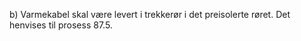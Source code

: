 b) Varmekabel skal være levert i trekkerør i det preisolerte røret. Det henvises til prosess 87.5.

